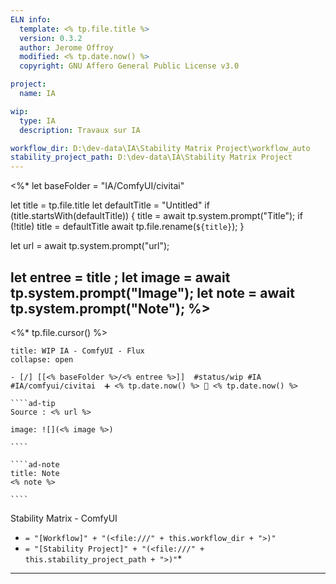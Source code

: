 ```yaml
---
ELN info:
  template: <% tp.file.title %>
  version: 0.3.2
  author: Jerome Offroy
  modified: <% tp.date.now() %>
  copyright: GNU Affero General Public License v3.0

project:
  name: IA

wip:
  type: IA
  description: Travaux sur IA

workflow_dir: D:\dev-data\IA\Stability Matrix Project\workflow_auto
stability_project_path: D:\dev-data\IA\Stability Matrix Project
---
```

<%*
  let baseFolder = "IA/ComfyUI/civitai"

  let title = tp.file.title
  let defaultTitle = "Untitled"
  if (title.startsWith(defaultTitle)) {
    title = await tp.system.prompt("Title");
    if (!title) title = defaultTitle
    await tp.file.rename(`${title}`);
  }

let url = await tp.system.prompt("url");

let entree = title ;
let image = await tp.system.prompt("Image");
let note = await tp.system.prompt("Note");
%>
---

<%* tp.file.cursor() %>
``````ad-example
title: WIP IA - ComfyUI - Flux
collapse: open

- [/] [[<% baseFolder %>/<% entree %>]]  #status/wip #IA #IA/comfyui/civitai  ➕ <% tp.date.now() %> 🛫 <% tp.date.now() %>

````ad-tip
Source : <% url %>

image: ![](<% image %>)

````

````ad-note
title: Note
<% note %>

````

``````

Stability Matrix - ComfyUI
- `= "[Workflow]" + "(<file:///" + this.workflow_dir + ">)"`
- `= "[Stability Project]" + "(<file:///" + this.stability_project_path + ">)"`*

---

